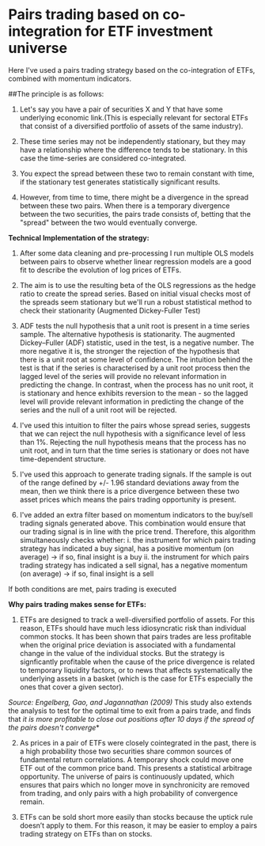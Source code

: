 # Pairs trading based on co-integration for ETF investment universe 

Here I've used a pairs trading strategy based on the co-integration of ETFs, combined with momentum indicators. 

##The principle is as follows:

1. Let's say you have a pair of securities X and Y that have some underlying economic link.(This is especially relevant for sectoral ETFs that consist of a diversified portfolio of assets of the same industry).

2. These time series may not be independently stationary, but they may have a relationship where the difference tends to be stationary. In this case the time-series are considered co-integrated. 

3. You expect the spread between these two to remain constant with time, if the stationary test generates statistically significant results. 

4. However, from time to time, there might be a divergence in the spread between these two pairs. When there is a temporary divergence between the two securities, the pairs trade consists of, betting that the "spread" between the two would eventually converge.

**Technical Implementation of the strategy:**

1. After some data cleaning and pre-processing I run multiple OLS models between pairs to observe whether linear regression models are a good fit to describe the evolution of log prices of ETFs.

2. The aim is to use the resulting beta of the OLS regressions as the hedge ratio to create the spread series. Based on initial visual checks most of the spreads seem stationary but we'll run a robust statistical method to check their stationarity (Augmented Dickey-Fuller Test)

3. ADF tests the null hypothesis that a unit root is present in a time series sample. The alternative hypothesis is stationarity. The augmented Dickey–Fuller (ADF) statistic, used in the test, is a negative number. The more negative it is, the stronger the rejection of the hypothesis that there is a unit root at some level of confidence. The intuition behind the test is that if the series is characterised by a unit root process then the lagged level of the series  will provide no relevant information in predicting the change. In contrast, when the process has no unit root, it is stationary and hence exhibits reversion to the mean - so the lagged level will provide relevant information in predicting the change of the series and the null of a unit root will be rejected.

4. I've used this intuition to filter the pairs whose spread series, suggests that we can reject the null hypothesis with a significance level of less than 1%. Rejecting the null hypothesis means that the process has no unit root, and in turn that the time series is stationary or does not have time-dependent structure.

5. I've used this approach to generate trading signals. If the sample is out of the range defined by +/- 1.96 standard deviations away from the mean, then we think there is a price divergence between these two asset prices which means the pairs trading opportunity is present. 

6. I've added an extra filter based on momentum indicators to the buy/sell trading signals generated above. This combination would ensure that our trading signal is in line with the price trend. Therefore, this algorithm simultaneously checks whether:
  i. the instrument for which pairs trading strategy has indicated a buy signal, has a positive momentum (on average) -> if so, final insight is a buy 
 ii. the instrument for which pairs trading strategy has indicated a sell signal, has a negative momentum (on average) -> if so, final insight is a sell

If both conditions are met, pairs trading is executed 

**Why pairs trading makes sense for ETFs:**

1. ETFs are designed to track a well-diversified portfolio of assets. For this reason, ETFs should have much less idiosyncratic risk than individual common stocks. It has been shown that pairs trades are less profitable when the original price deviation is associated with a fundamental change in the value of the individual stocks. But the strategy is signficantly profitable when the cause of the price divergence is related to temporary liquidity factors, or to news that affects systematically the underlying assets in a basket (which is the case for ETFs especially the ones that cover a given sector). 

*Source: Engelberg, Gao, and Jagannathan (2009)*
This study also extends the analysis to test for the optimal time to exit from a pairs trade, and finds that *it is more profitable to close out positions after 10 days if the spread of the pairs doesn't converge**

2. As prices in a pair of ETFs were closely cointegrated in the past, there is a high probability those two securities share common sources of fundamental return correlations. A temporary shock could move one ETF out of the common price band. This presents a statistical arbitrage opportunity. The universe of pairs is continuously updated, which ensures that pairs which no longer move in synchronicity are removed from trading, and only pairs with a high probability of convergence remain.

3. ETFs can be sold short more easily than stocks because the uptick rule doesn’t apply to them. For this reason, it may be easier to employ a pairs trading strategy on ETFs than on stocks.
